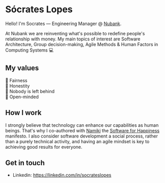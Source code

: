 # Sócrates Lopes
Hello! I'm Socrates — Engineering Manager @ [Nubank](https://github.com/nubank).

At Nubank we are reinventing what's possible to redefine people's relationship with money. My main topics of interest are Software Architecture, Group decision-making, Agile Methods & Human Factors in Computing Systems 💻

## My values
🤝 Fairness<br>
💖 Honestity<br>
🚀 Nobody is left behind<br>
🤯 Open-minded

## How I work
I strongly believe that technology can enhance our capabilities as human beings. That's why I co-authored with [Namiki](https://github.com/mynamiki) the [Software for Happiness](https://pt-br.eventials.com/Globalcode/tdc-poa-2018-stadium-sexta-4/) manifesto. I also consider software development a social process, rather than a purely technical activity, and having an agile mindset is key to achieving good results for everyone.

## Get in touch
- Linkedin: https://linkedin.com/in/socrateslopes
